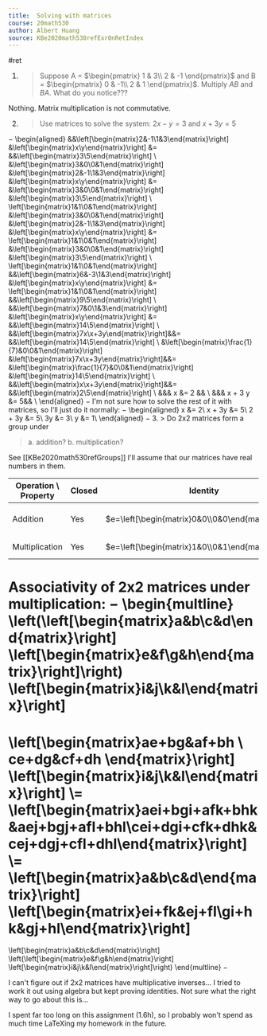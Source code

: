 ```yaml
---
title:  Solving with matrices
course: 20math530
author: Albert Huang
source: KBe2020math530refExr0nRetIndex
---
```

#ret

1. >  Suppose A = $\begin{pmatrix} 1 & 3\\ 2 & -1 \end{pmatrix}$ and B = $\begin{pmatrix} 0 & -1\\ 2 & 1 \end{pmatrix}$.
	> Multiply $AB$ and $BA$. What do you notice???

Nothing. Matrix multiplication is not commutative.

2. > Use matrices to solve the system: $2x-y=3$ and $x+3y=5$
   
$-$
\begin{aligned}
&&\left[\begin{matrix}2&-1\\1&3\end{matrix}\right]
&\left[\begin{matrix}x\\y\end{matrix}\right] &=
&&\left[\begin{matrix}3\\5\end{matrix}\right]
\\
&\left[\begin{matrix}3&0\\0&1\end{matrix}\right]
&\left[\begin{matrix}2&-1\\1&3\end{matrix}\right]
&\left[\begin{matrix}x\\y\end{matrix}\right] &=
&\left[\begin{matrix}3&0\\0&1\end{matrix}\right]
&\left[\begin{matrix}3\\5\end{matrix}\right]
\\
\left[\begin{matrix}1&1\\0&1\end{matrix}\right]
&\left[\begin{matrix}3&0\\0&1\end{matrix}\right]
&\left[\begin{matrix}2&-1\\1&3\end{matrix}\right]
&\left[\begin{matrix}x\\y\end{matrix}\right] &=
\left[\begin{matrix}1&1\\0&1\end{matrix}\right]
&\left[\begin{matrix}3&0\\0&1\end{matrix}\right]
&\left[\begin{matrix}3\\5\end{matrix}\right]
\\
\left[\begin{matrix}1&1\\0&1\end{matrix}\right]
&&\left[\begin{matrix}6&-3\\1&3\end{matrix}\right]
&\left[\begin{matrix}x\\y\end{matrix}\right] &=
\left[\begin{matrix}1&1\\0&1\end{matrix}\right]
&&\left[\begin{matrix}9\\5\end{matrix}\right]
\\
&&\left[\begin{matrix}7&0\\1&3\end{matrix}\right]
&\left[\begin{matrix}x\\y\end{matrix}\right] &=
&&\left[\begin{matrix}14\\5\end{matrix}\right]
\\
&&\left[\begin{matrix}7x\\x+3y\end{matrix}\right]&&=
&&\left[\begin{matrix}14\\5\end{matrix}\right]
\\
&\left[\begin{matrix}\frac{1}{7}&0\\0&1\end{matrix}\right]
&\left[\begin{matrix}7x\\x+3y\end{matrix}\right]&&=
&\left[\begin{matrix}\frac{1}{7}&0\\0&1\end{matrix}\right]
&\left[\begin{matrix}14\\5\end{matrix}\right]
\\
&&\left[\begin{matrix}x\\x+3y\end{matrix}\right]&&=
&&\left[\begin{matrix}2\\5\end{matrix}\right]
\\
&&& x &= 2 &&
\\
&&& x + 3 y &= 5&&
\\
\end{aligned}
$-$
I'm not sure how to solve the rest of it with matrices, so I'll just do it normally:
$-$
\begin{aligned}
x &= 2\\
x + 3y &= 5\\
2 + 3y &= 5\\
3y &= 3\\
y &= 1\\
\end{aligned}
$-$
3. > Do 2x2 matrices form a group under
   > a. addition?
   > b. multiplication?
   
See [[KBe2020math530refGroups]]
I'll assume that our matrices have real numbers in them.

| Operation \ Property | Closed | Identity | Inverse | Associative? | Final |
|----------------------|--------|----------|---------|--------------|-------|
| Addition             | Yes    | $e=\left[\begin{matrix}0&0\\0&0\end{matrix}\right]$ | $\left[\begin{matrix}a&b\\c&d\end{matrix}\right] + \left[\begin{matrix}-a&-b\\-c&-d\end{matrix}\right]=e$| "Inherits from addition" | Yes |
| Multiplication       | Yes    | $e=\left[\begin{matrix}1&0\\0&1\end{matrix}\right]$ | Maybe? | Yes, see below | Undecided |

Associativity of 2x2 matrices under multiplication:
$-$
\begin{multline}
\left(\left[\begin{matrix}a&b\\c&d\end{matrix}\right]
\left[\begin{matrix}e&f\\g&h\end{matrix}\right]\right)
\left[\begin{matrix}i&j\\k&l\end{matrix}\right]
= 
\left[\begin{matrix}ae+bg&af+bh \\ ce+dg&cf+dh \end{matrix}\right]
\left[\begin{matrix}i&j\\k&l\end{matrix}\right]
\\=
\left[\begin{matrix}aei+bgi+afk+bhk&aej+bgj+afl+bhl\\cei+dgi+cfk+dhk&cej+dgj+cfl+dhl\end{matrix}\right]
\\=
\left[\begin{matrix}a&b\\c&d\end{matrix}\right]
\left[\begin{matrix}ei+fk&ej+fl\\gi+hk&gj+hl\end{matrix}\right]
=
\left[\begin{matrix}a&b\\c&d\end{matrix}\right]
\left(\left[\begin{matrix}e&f\\g&h\end{matrix}\right]
\left[\begin{matrix}i&j\\k&l\end{matrix}\right]\right)
\end{multline}
$-$

I can't figure out if 2x2 matrices have multiplicative inverses... I tried to work it out using algebra but kept proving identities. Not sure what the right way to go about this is...

I spent far too long on this assignment (1.6h), so I probably won't spend as much time LaTeXing my homework in the future.
